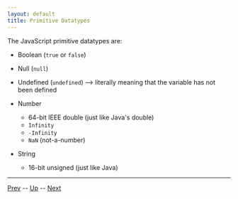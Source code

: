 ```yaml
---
layout: default
title: Primitive Datatypes
---
```

The JavaScript primitive datatypes are:

* Boolean (`true` or `false`)

* Null (`null`)

* Undefined (`undefined`) --> literally meaning that the variable has not been defined

* Number
  * 64-bit IEEE double (just like Java's double)
  * `Infinity`
  * `-Infinity`
  * `NaN` (not-a-number)

* String
  * 16-bit unsigned (just like Java)

<hr>

[Prev](dynamicTyping.md) -- [Up](README.md) -- [Next](declarations.md)

